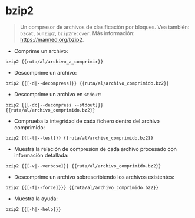 # bzip2

> Un compresor de archivos de clasificación por bloques.
> Vea también: `bzcat`, `bunzip2`, `bzip2recover`.
> Más información: <https://manned.org/bzip2>.

- Comprime un archivo:

`bzip2 {{ruta/al/archivo_a_comprimir}}`

- Descomprime un archivo:

`bzip2 {{[-d|--decompress]}} {{ruta/al/archivo_comprimido.bz2}}`

- Descomprime un archivo en `stdout`:

`bzip2 {{[-dc|--decompress --stdout]}} {{ruta/al/archivo_comprimido.bz2}}`

- Comprueba la integridad de cada fichero dentro del archivo comprimido:

`bzip2 {{[-t|--test]}} {{ruta/al/archivo_comprimido.bz2}}`

- Muestra la relación de compresión de cada archivo procesado con información detallada:

`bzip2 {{[-v|--verbose]}} {{ruta/al/archivo_comprimido.bz2}}`

- Descomprime un archivo sobrescribiendo los archivos existentes:

`bzip2 {{[-f|--force]}}} {{ruta/al/archivo_comprimido.bz2}}`

- Muestra la ayuda:

`bzip2 {{[-h|--help]}}`
